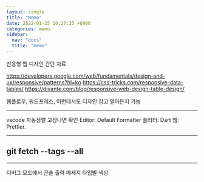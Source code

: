 ```yaml
---
layout: single
title: "Memo"
date: 2022-01-25 10:27:35 +0900
categories: memo
sidebar:
  nav: "docs"
  title: "memo"
---
```


반응형 웹 디자인 간단 자료

https://developers.google.com/web/fundamentals/design-and-ux/responsive/patterns?hl=ko
https://css-tricks.com/responsive-data-tables/
https://divante.com/blog/responsive-web-design-table-design/

웹플로우, 워드프레스, 이런데서도 디자인 참고 얼마든지 가능

---

vscode 자동정렬 고장나면 확인
Editor: Default Formatter
플러터: Dart
웹: Prettier.

---

## git fetch --tags --all

---

디버그 모드에서 콘솔 출력 메세지 타입별 색상
